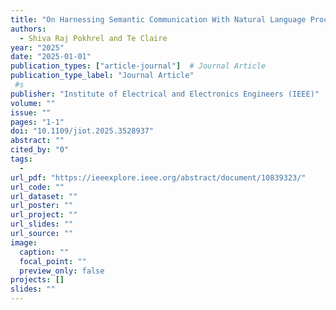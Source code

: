 ```yaml
---
title: "On Harnessing Semantic Communication With Natural Language Processing"
authors:
  - Shiva Raj Pokhrel and Te Claire
year: "2025"
date: "2025-01-01"
publication_types: ["article-journal"]  # Journal Article
publication_type_label: "Journal Article"
 #s
publisher: "Institute of Electrical and Electronics Engineers (IEEE)"
volume: ""
issue: ""
pages: "1-1"
doi: "10.1109/jiot.2025.3528937"
abstract: ""
cited_by: "0"
tags:
  - 
url_pdf: "https://ieeexplore.ieee.org/abstract/document/10839323/"
url_code: ""
url_dataset: ""
url_poster: ""
url_project: ""
url_slides: ""
url_source: ""
image:
  caption: ""
  focal_point: ""
  preview_only: false
projects: []
slides: ""
---
```

